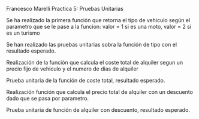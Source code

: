 Francesco Marelli
Practica 5: Pruebas Unitarias

Se ha realizado la primera función que retorna el tipo de vehiculo según el parametro que se le pase a la funcion: valor = 1 si es una moto, valor = 2 si es un turismo

Se han realizado las pruebas unitarias sobra la función de tipo con el resultado esperado.

Realización de la función que calcula el coste total de alquiler segun un precio fijo de vehiculo y el numero de dias de alquiler

Prueba unitaria de la función de coste total, resultado esperado.

Realización función que calcula el precio total de alquiler con un descuento dado que se pasa por parametro.

Prueba unitaria de función de alquiler con descuento, resultado esperado.